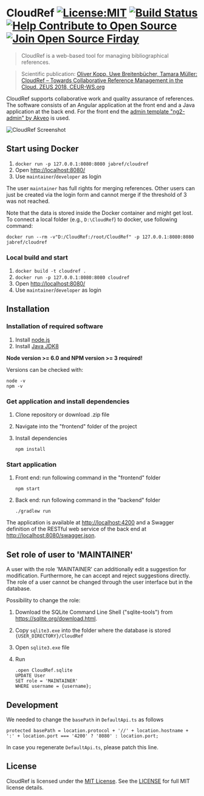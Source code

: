 # CloudRef [![License:MIT](https://img.shields.io/badge/License-MIT-blue.svg)](https://tldrlegal.com/license/mit-license) [![Build Status](https://travis-ci.org/JabRef/cloudref.svg?branch=master)](https://travis-ci.org/JabRef/cloudref) [![Help Contribute to Open Source](https://www.codetriage.com/jabref/cloudref/badges/users.svg)](https://www.codetriage.com/jabref/cloudref) [![Join Open Source Firday](https://img.shields.io/badge/Open%20Source-Friday-60B37A.svg)](https://opensourcefriday.com/)

> CloudRef is a web-based tool for managing bibliographical references.

> Scientific publication: [Oliver Kopp, Uwe Breitenbücher, Tamara Müller:
CloudRef – Towards Collaborative Reference Management in the Cloud. ZEUS 2018, CEUR-WS.org](http://ceur-ws.org/Vol-2072/paper10.pdf)

CloudRef supports collaborative work and quality assurance of references.
The software consists of an Angular application at the front end and a Java application at the back end.
For the front end the [admin template "ng2-admin" by Akveo](https://akveo.github.io/ng2-admin) is used.

![CloudRef Screenshot](https://user-images.githubusercontent.com/14543255/32387802-e67fa39a-c0c5-11e7-98bc-b69c441e4300.jpg)

## Start using Docker

1. `docker run -p 127.0.0.1:8080:8080 jabref/cloudref`
2. Open <http://localhost:8080/>
4. Use `maintainer`/`developer` as login

The user `maintainer` has full rights for merging references.
Other users can just be created via the login form and cannot merge if the threshold of 3 was not reached.

Note that the data is stored inside the Docker container and might get lost.
To connect a local folder (e.g., `D:\CloudRef`) to docker, use following command:

    docker run --rm -v"D:/CloudRef:/root/CloudRef" -p 127.0.0.1:8080:8080 jabref/cloudref

### Local build and start

1. `docker build -t cloudref .`
2. `docker run -p 127.0.0.1:8080:8080 cloudref`
3. Open <http://localhost:8080/>
4. Use `maintainer`/`developer` as login

## Installation

### Installation of required software

1. Install [node.js](https://nodejs.org/en/)
2. Install [Java JDK8](http://www.oracle.com/technetwork/java/javase/downloads/jdk8-downloads-2133151.html)

**Node version >= 6.0 and NPM version >= 3 required!**

Versions can be checked with:

```
node -v
npm -v
```

### Get application and install dependencies

1. Clone repository or download .zip file
2. Navigate into the "frontend" folder of the project
3. Install dependencies

       npm install

### Start application

1. Front end: run following command in the "frontend" folder

       npm start

2. Back end: run following command in the "backend" folder

       ./gradlew run

The application is available at <http://localhost:4200> and a Swagger definition of the RESTful web service of the back end at <http://localhost:8080/swagger.json>.

## Set role of user to 'MAINTAINER'

A user with the role 'MAINTAINER' can additionally edit a suggestion for modification.
Furthermore, he can accept and reject suggestions directly.
The role of a user cannot be changed through the user interface but in the database.

Possibility to change the role:

1. Download the SQLite Command Line Shell ("sqlite-tools") from <https://sqlite.org/download.html>.
2. Copy `sqlite3.exe` into the folder where the database is stored `{USER_DIRECTORY}/CloudRef`
3. Open `sqlite3.exe` file
4. Run

       .open CloudRef.sqlite
       UPDATE User
       SET role = 'MAINTAINER'
       WHERE username = {username};

## Development

We needed to change the `basePath` in `DefaultApi.ts` as follows

    protected basePath = location.protocol + '//' + location.hostname + ':' + location.port === '4200' ? '8080' : location.port;

In case you regenerate `DefaultApi.ts`, please patch this line.

## License
CloudRef is licensed under the [MIT License](https://github.com/JabRef/cloudref/blob/master/LICENSE). See the [LICENSE](https://github.com/JabRef/cloudref/blob/master/LICENSE) for full MIT license details.
